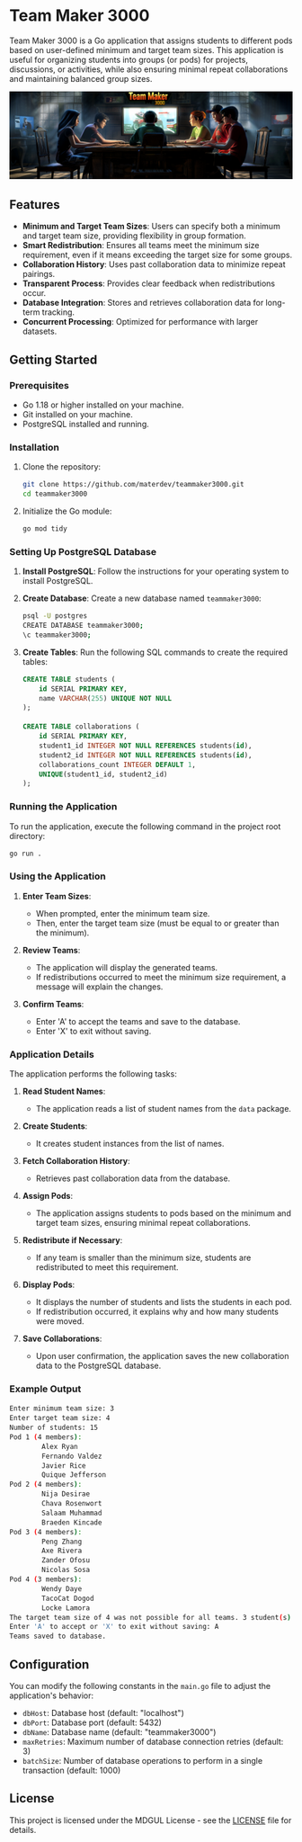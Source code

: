 # Team Maker 3000

Team Maker 3000 is a Go application that assigns students to different pods based on user-defined minimum and target team sizes. This application is useful for organizing students into groups (or pods) for projects, discussions, or activities, while also ensuring minimal repeat collaborations and maintaining balanced group sizes.

![Team Maker 3000](./coverImage.png)

## Features

- **Minimum and Target Team Sizes**: Users can specify both a minimum and target team size, providing flexibility in group formation.
- **Smart Redistribution**: Ensures all teams meet the minimum size requirement, even if it means exceeding the target size for some groups.
- **Collaboration History**: Uses past collaboration data to minimize repeat pairings.
- **Transparent Process**: Provides clear feedback when redistributions occur.
- **Database Integration**: Stores and retrieves collaboration data for long-term tracking.
- **Concurrent Processing**: Optimized for performance with larger datasets.

## Getting Started

### Prerequisites

- Go 1.18 or higher installed on your machine.
- Git installed on your machine.
- PostgreSQL installed and running.

### Installation

1. Clone the repository:

   ```sh
   git clone https://github.com/materdev/teammaker3000.git
   cd teammaker3000
   ```

2. Initialize the Go module:

   ```sh
   go mod tidy
   ```

### Setting Up PostgreSQL Database

1. **Install PostgreSQL**: Follow the instructions for your operating system to install PostgreSQL.

2. **Create Database**: Create a new database named `teammaker3000`:

   ```sh
   psql -U postgres
   CREATE DATABASE teammaker3000;
   \c teammaker3000;
   ```

3. **Create Tables**: Run the following SQL commands to create the required tables:

   ```sql
   CREATE TABLE students (
       id SERIAL PRIMARY KEY,
       name VARCHAR(255) UNIQUE NOT NULL
   );

   CREATE TABLE collaborations (
       id SERIAL PRIMARY KEY,
       student1_id INTEGER NOT NULL REFERENCES students(id),
       student2_id INTEGER NOT NULL REFERENCES students(id),
       collaborations_count INTEGER DEFAULT 1,
       UNIQUE(student1_id, student2_id)
   );
   ```

### Running the Application

To run the application, execute the following command in the project root directory:

```sh
go run .
```

### Using the Application

1. **Enter Team Sizes**: 
   - When prompted, enter the minimum team size.
   - Then, enter the target team size (must be equal to or greater than the minimum).

2. **Review Teams**: 
   - The application will display the generated teams.
   - If redistributions occurred to meet the minimum size requirement, a message will explain the changes.

3. **Confirm Teams**: 
   - Enter 'A' to accept the teams and save to the database.
   - Enter 'X' to exit without saving.

### Application Details

The application performs the following tasks:

1. **Read Student Names**:
   - The application reads a list of student names from the `data` package.

2. **Create Students**:
   - It creates student instances from the list of names.

3. **Fetch Collaboration History**:
   - Retrieves past collaboration data from the database.

4. **Assign Pods**:
   - The application assigns students to pods based on the minimum and target team sizes, ensuring minimal repeat collaborations.

5. **Redistribute if Necessary**:
   - If any team is smaller than the minimum size, students are redistributed to meet this requirement.

6. **Display Pods**:
   - It displays the number of students and lists the students in each pod.
   - If redistribution occurred, it explains why and how many students were moved.

7. **Save Collaborations**:
   - Upon user confirmation, the application saves the new collaboration data to the PostgreSQL database.

### Example Output

```sh
Enter minimum team size: 3
Enter target team size: 4
Number of students: 15
Pod 1 (4 members):
        Alex Ryan
        Fernando Valdez
        Javier Rice
        Quique Jefferson
Pod 2 (4 members):
        Nija Desirae
        Chava Rosenwort
        Salaam Muhammad
        Braeden Kincade
Pod 3 (4 members):
        Peng Zhang
        Axe Rivera
        Zander Ofosu
        Nicolas Sosa
Pod 4 (3 members):
        Wendy Daye
        TacoCat Dogod
        Locke Lamora
The target team size of 4 was not possible for all teams. 3 student(s) from the smallest team have been redistributed to meet the minimum team size of 3.
Enter 'A' to accept or 'X' to exit without saving: A
Teams saved to database.
```

## Configuration

You can modify the following constants in the `main.go` file to adjust the application's behavior:

- `dbHost`: Database host (default: "localhost")
- `dbPort`: Database port (default: 5432)
- `dbName`: Database name (default: "teammaker3000")
- `maxRetries`: Maximum number of database connection retries (default: 3)
- `batchSize`: Number of database operations to perform in a single transaction (default: 1000)

## License

This project is licensed under the MDGUL License - see the [LICENSE](LICENSE) file for details.